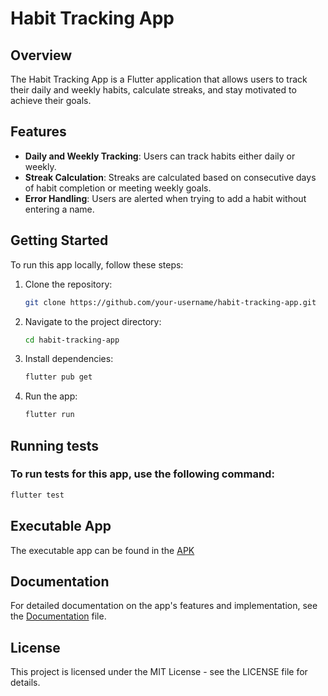 # Habit Tracking App

## Overview

The Habit Tracking App is a Flutter application that allows users to track their daily and weekly habits, calculate streaks, and stay motivated to achieve their goals.

## Features

- **Daily and Weekly Tracking**: Users can track habits either daily or weekly.
- **Streak Calculation**: Streaks are calculated based on consecutive days of habit completion or meeting weekly goals.
- **Error Handling**: Users are alerted when trying to add a habit without entering a name.

## Getting Started

To run this app locally, follow these steps:

1. Clone the repository:

   ```bash
   git clone https://github.com/your-username/habit-tracking-app.git
   ```

2. Navigate to the project directory:

   ```bash
   cd habit-tracking-app
   ```

3. Install dependencies:

   ```bash
   flutter pub get
   ```

4. Run the app:

   ```bash
   flutter run
   ```

## Running tests

### To run tests for this app, use the following command:

```bash
flutter test
```

## Executable App

The executable app can be found in the [APK](apk/app-release.apk)

## Documentation

For detailed documentation on the app's features and implementation, see the [Documentation](docs/documentation.md) file.

## License

This project is licensed under the MIT License - see the LICENSE file for details.
